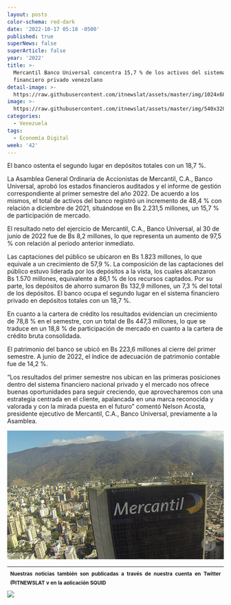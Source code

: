```yaml
---
layout: posts
color-schema: red-dark
date: '2022-10-17 05:18 -0500'
published: true
superNews: false
superArticle: false
year: '2022'
title: >-
  Mercantil Banco Universal concentra 15,7 % de los activos del sistema
  financiero privado venezolano
detail-image: >-
  https://raw.githubusercontent.com/itnewslat/assets/master/img/1024x680/Banco-Mercantil-g.jpg
image: >-
  https://raw.githubusercontent.com/itnewslat/assets/master/img/540x320/Banco-Mercantil-p.jpg
categories:
  - Venezuela
tags:
  - Economía Digital
week: '42'
---
```

El banco ostenta el segundo lugar en depósitos totales con un 18,7 %.

La Asamblea General Ordinaria de Accionistas de Mercantil, C.A., Banco Universal, aprobó los estados financieros auditados y el informe de gestión correspondiente al primer semestre del año 2022. De acuerdo a los mismos, el total de activos del banco registró un incremento de 48,4 % con relación a diciembre de 2021, situándose en Bs 2.231,5 millones, un 15,7 % de participación de mercado.   

El resultado neto del ejercicio de Mercantil, C.A., Banco Universal, al 30 de junio de 2022 fue de Bs 8,2 millones, lo que representa un aumento de 97,5 % con relación al periodo anterior inmediato.  

Las captaciones del público se ubicaron en Bs 1.823 millones, lo que equivale a un crecimiento de 57,9 %. La composición de las captaciones del público estuvo liderada por los depósitos a la vista, los cuales alcanzaron Bs 1.570 millones, equivalente a 86,1 % de los recursos captados. Por su parte, los depósitos de ahorro sumaron Bs 132,9 millones, un 7,3 % del total de los depósitos. El banco ocupa el segundo lugar en el sistema financiero privado en depósitos totales con un 18,7 %. 

En cuanto a la cartera de crédito los resultados evidencian un crecimiento de 78,8 % en el semestre, con un total de Bs 447,3 millones, lo que se traduce en un 18,8 % de participación de mercado en cuanto a la cartera de crédito bruta consolidada. 

El patrimonio del banco se ubicó en Bs 223,6 millones al cierre del primer semestre. A junio de 2022, el índice de adecuación de patrimonio contable fue de 14,2 %. 

“Los resultados del primer semestre nos ubican en las primeras posiciones dentro del sistema financiero nacional privado y el mercado nos ofrece buenas oportunidades para seguir creciendo, que aprovecharemos con una estrategia centrada en el cliente, apalancada en una marca reconocida y valorada y con la mirada puesta en el futuro” comentó Nelson Acosta, presidente ejecutivo de Mercantil, C.A., Banco Universal, previamente a la Asamblea. 

![](https://raw.githubusercontent.com/itnewslat/assets/master/img/540x320/Banco-Mercantil-p.jpg)

<table style="height: 42px;" width="569">
<tbody>
<tr>
<td style="text-align: justify;"><sub><strong>Nuestras noticias también son publicadas a través de nuestra cuenta en Twitter <a href="https://twitter.com/itnewslat?lang=es">@ITNEWSLAT</a> y en la aplicación <a href="https://squidapp.co/en/">SQUID</a></strong></sub></td>
</tr>
</tbody>
</table>

<img src="https://tracker.metricool.com/c3po.jpg?hash=56f88a41e39ab42c063cc51676587a04"/>